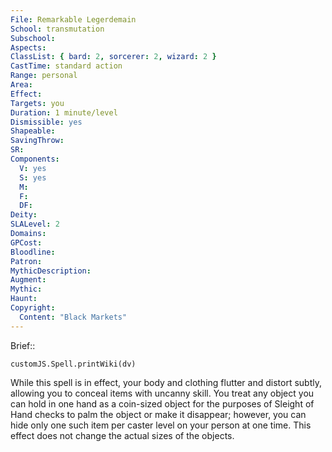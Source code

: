 ```yaml
---
File: Remarkable Legerdemain
School: transmutation
Subschool: 
Aspects: 
ClassList: { bard: 2, sorcerer: 2, wizard: 2 }
CastTime: standard action
Range: personal
Area: 
Effect: 
Targets: you
Duration: 1 minute/level
Dismissible: yes
Shapeable: 
SavingThrow: 
SR: 
Components:
  V: yes
  S: yes
  M: 
  F: 
  DF: 
Deity: 
SLALevel: 2
Domains: 
GPCost: 
Bloodline: 
Patron: 
MythicDescription: 
Augment: 
Mythic: 
Haunt: 
Copyright:
  Content: "Black Markets"
---
```

Brief:: 

```dataviewjs
customJS.Spell.printWiki(dv)
```

While this spell is in effect, your body and clothing flutter and distort subtly, allowing you to conceal items with uncanny skill. You treat any object you can hold in one hand as a coin-sized object for the purposes of Sleight of Hand checks to palm the object or make it disappear; however, you can hide only one such item per caster level on your person at one time. This effect does not change the actual sizes of the objects.
